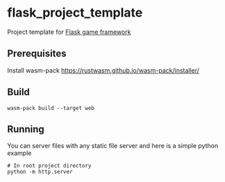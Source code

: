 # flask_project_template
Project template for [Flask game framework](https://github.com/aegis-dev/flask)

## Prerequisites
Install wasm-pack
https://rustwasm.github.io/wasm-pack/installer/

## Build
```
wasm-pack build --target web
```

## Running
You can server files with any static file server and here is a simple python example
```
# In root project directory
python -m http.server
```